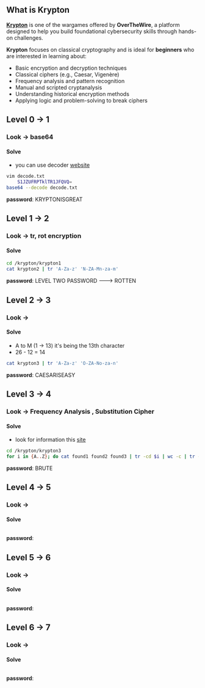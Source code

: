 ## What is Krypton
**[Krypton](https://overthewire.org/wargames/krypton/)** is one of the wargames offered by **OverTheWire**, a platform designed to help you build foundational cybersecurity skills through hands-on challenges.

**Krypton** focuses on classical cryptography and is ideal for **beginners** who are interested in learning about:
- Basic encryption and decryption techniques
- Classical ciphers (e.g., Caesar, Vigenère)
- Frequency analysis and pattern recognition
- Manual and scripted cryptanalysis
- Understanding historical encryption methods
- Applying logic and problem-solving to break ciphers
## Level 0 -> 1
### Look -> base64
#### Solve 
- you can use decoder [website](https://www.base64decode.org/)
```bash
vim decode.txt
	S1JZUFRPTklTR1JFQVQ=
base64 --decode decode.txt
```
**password**: KRYPTONISGREAT

## Level 1 -> 2
### Look -> tr, rot encryption
#### Solve
```bash
cd /krypton/krypton1
cat krypton2 | tr 'A-Za-z' 'N-ZA-Mn-za-m'
```
**password**: LEVEL TWO PASSWORD ---> ROTTEN

## Level 2 -> 3
### Look -> 
#### Solve
- A to M (1 -> 13) it's being the 13th character
- 26 - 12 = 14
```bash
cat krypton3 | tr 'A-Za-z' 'O-ZA-No-za-n'
```
**password**: CAESARISEASY

## Level 3 -> 4
### Look -> Frequency Analysis ,  Substitution Cipher
#### Solve
- look for information this [site](https://www.101computing.net/frequency-analysis/)
```bash
cd /krypton/krypton3
for i in {A..Z}; do cat found1 found2 found3 | tr -cd $i | wc -c | tr -d '\n'; printf " $i \n"; done | sort -nr
```
**password**: BRUTE

## Level 4 -> 5
### Look -> 
#### Solve
```bash

```
**password**: 

## Level 5 -> 6
### Look -> 
#### Solve
```bash

```
**password**: 

## Level 6 -> 7
### Look -> 
#### Solve
```bash

```
**password**: 